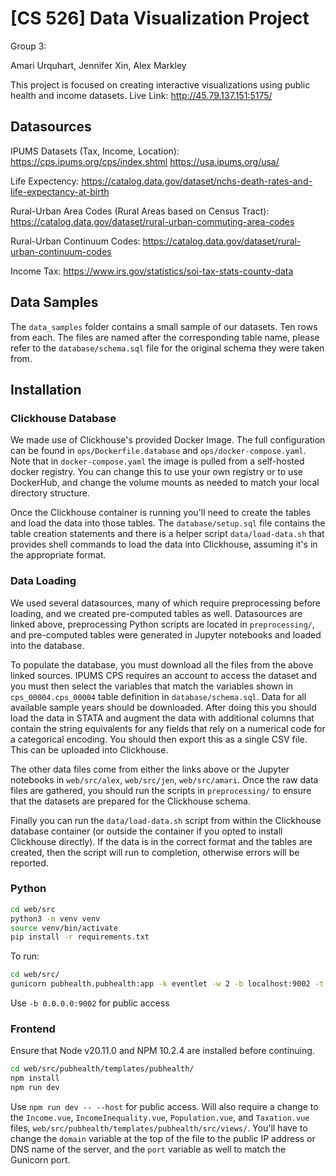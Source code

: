 # [CS 526] Data Visualization Project
Group 3: 

Amari Urquhart, Jennifer Xin, Alex Markley

This project is focused on creating interactive visualizations using public health and income datasets.
Live Link: http://45.79.137.151:5175/

## Datasources
IPUMS Datasets (Tax, Income, Location):
https://cps.ipums.org/cps/index.shtml
https://usa.ipums.org/usa/

Life Expectency:
https://catalog.data.gov/dataset/nchs-death-rates-and-life-expectancy-at-birth

Rural-Urban Area Codes (Rural Areas based on Census Tract):
https://catalog.data.gov/dataset/rural-urban-commuting-area-codes

Rural-Urban Continuum Codes:
https://catalog.data.gov/dataset/rural-urban-continuum-codes

Income Tax:
https://www.irs.gov/statistics/soi-tax-stats-county-data

## Data Samples
The `data_samples` folder contains a small sample of our datasets. Ten rows from each. The files are named after the corresponding table name, please refer to the `database/schema.sql` file for the original schema they were taken from.

## Installation

### Clickhouse Database
We made use of Clickhouse's provided Docker Image.
The full configuration can be found in `ops/Dockerfile.database` and `ops/docker-compose.yaml`.
Note that in `docker-compose.yaml` the image is pulled from a self-hosted docker registry. 
You can change this to use your own registry or to use DockerHub, and change the volume mounts as needed to match your local directory structure.

Once the Clickhouse container is running you'll need to create the tables and load the data into those tables.
The `database/setup.sql` file contains the table creation statements and there is a helper script `data/load-data.sh` that provides shell commands to load the data into 
Clickhouse, assuming it's in the appropriate format.

### Data Loading

We used several datasources, many of which require preprocessing before loading, and we created pre-computed tables as well.
Datasources are linked above, preprocessing Python scripts are located in `preprocessing/`, and pre-computed tables were generated in Jupyter notebooks and loaded into the database.

To populate the database, you must download all the files from the above linked sources. IPUMS CPS requires an account to access the dataset and you must then select 
the variables that match the variables shown in `cps_00004.cps_00004` table definition in `database/schema.sql`. Data for all available sample years should be downloaded.
After doing this you should load the data in STATA and augment the data with additional columns that contain the string equivalents for any fields that rely on a numerical code for a categorical encoding. You should then export this as a single CSV file. This can be uploaded into Clickhouse.

The other data files come from either the links above or the Jupyter notebooks in `web/src/alex`, `web/src/jen`, `web/src/amari`.
Once the raw data files are gathered, you should run the scripts in `preprocessing/` to ensure that the datasets are prepared for the Clickhouse schema.


Finally you can run the `data/load-data.sh` script from within the Clickhouse database container (or outside the container if you opted to install Clickhouse directly).
If the data is in the correct format and the tables are created, then the script will run to completion, otherwise errors will be reported.

### Python

```bash
cd web/src
python3 -m venv venv
source venv/bin/activate
pip install -r requirements.txt  
```

To run:

```bash
cd web/src/
gunicorn pubhealth.pubhealth:app -k eventlet -w 2 -b localhost:9002 -t 1000
```

Use `-b 0.0.0.0:9002` for public access

### Frontend
Ensure that Node v20.11.0 and NPM 10.2.4 are installed before continuing.

```bash
cd web/src/pubhealth/templates/pubhealth/
npm install 
npm run dev
```

Use `npm run dev -- --host` for public access. Will also require a change to the `Income.vue`, `IncomeInequality.vue`, `Population.vue`, and `Taxation.vue` files, `web/src/pubhealth/templates/pubhealth/src/views/`. You'll have to change the `domain` variable at the top of the file to the public IP address or DNS name of the server, and the `port` variable as well to match the Gunicorn port.
